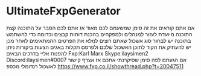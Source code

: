 # UltimateFxpGenerator
אם אתם קוראים את זה סימן שמשעמם לכם מאוד אז אתם לכם הסבר על התוכנה קצת
התוכנה מיועדת לעזור למנהלים ולמפקחים בהכנת דוחות קבצים וכדומה
כדי להשתמש בתוכנה יש לבחור סוג אשכול שאתם רוצים למלא את הפרטים ההמתאימים 
לאחר מכן יש להעתיק את הקוד לתוכן האשכול שלכם ולפרסם
תקלות באגים הצעות ביקורות ניתן להפנות אליי בדרכים הבאים
Fxp:Karl Marx
Skype:ilaysimen2
Discord:ilaysimen#0007
אם הגעתם לפה סימן שסיקרנתי אתכם אז אצרף קישור לאשכול רנדומלי מכספ
https://www.fxp.co.il/showthread.php?t=20047511
